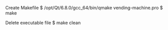 Create Makefile
$ /opt/Qt/6.8.0/gcc_64/bin/qmake vending-machine.pro
$ make

Delete executable file
$ make clean
